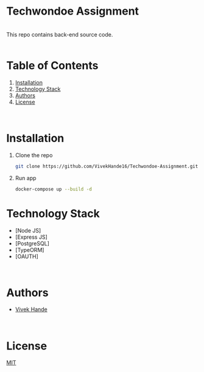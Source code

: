 # Techwondoe Assignment

<br/>
This repo contains back-end source code.
<br/>

<br/>

# Table of Contents

1. [Installation](#installation)
2. [Technology Stack](#technology-stack)
3. [Authors](#authors)
4. [License](#license)

<br/>

# Installation

1. Clone the repo
   ```sh
   git clone https://github.com/VivekHande16/Techwondoe-Assignment.git
   ```
2. Run app
   ```sh
   docker-compose up --build -d
   ``` 


# Technology Stack

- [Node JS]
- [Express JS]
- [PostgreSQL]
- [TypeORM]
- [OAUTH]

<br/>

# Authors

- [Vivek Hande](https://github.com/VivekHande16)

<br/>


# License

[MIT](https://opensource.org/licenses/MIT)